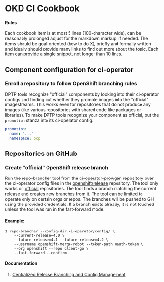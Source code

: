 # OKD CI Cookbook

#### Rules

Each cookbook item is at most 5 lines (100-character wide), can be reasonably prolonged adjust for
the markdown markup, if needed. The items should be goal-oriented (how to do X), briefly and
formally written and ideally should provide many links to find out more about the topic. Each item
can provide a single snippet, not longer than 10 lines.

## Component configuration for ci-operator

### Enroll a repository to follow OpenShift branching rules

DPTP tools recognize "official" components by looking into their ci-operator configs and finding out
whether they promote images into the "official" imagestreams. This works even for repositories that
do not produce any images (like various repositories with shared code like packages or libraries).
To make DPTP tools recognize your component as official, put the `promotion` stanza into its
ci-operator config:

```yaml
promotion:
  name: "..."
  namespace: ocp
```

## Repositories on GitHub

### Create "official" OpenShift release branch

Run the [repo-brancher](https://github.com/openshift/ci-operator-prowgen/tree/master/cmd/repo-brancher)
tool from the [ci-operator-prowgen](https://github.com/openshift/ci-operator-prowgen) repository
over the ci-operator config files in the [openshift/release](https://github.com/openshift/ci-operator-prowgen)
repository. The tool only works on [official](#enroll-a-repository-to-follow-openshift-branching-rules)
repositories. The tool finds a branch matching the current release and creates new branches from it.
The tool can be limited to operate only on certain orgs or repos. The branches will be pushed to GH
using the provided credentials. If a branch exists already, it is not touched unless the tool
was run in the fast-forward mode. 

#### Example:
```
$ repo-brancher --config-dir ci-operator/config/ \
    --current-release=4.0 \
    --future-release=4.1 --future-release=4.2 \
    --username openshift-merge-robot --token-path oauth-token \
    --org openshift --repo client-go \
    --fast-forward --confirm
```

#### Documentation

1. [Centralized Release Branching and Config Management](https://docs.google.com/document/d/1USkRjWPVxsRZNLG5BRJnm5Q1LSk-NtBgrxl2spFRRU8/edit#heading=h.3myk8y4544sk)
